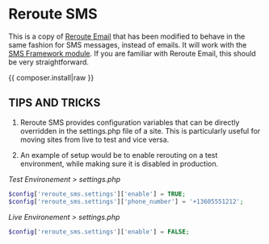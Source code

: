 <!--
id: readme
tags: ''
-->

# Reroute SMS

This is a copy of [Reroute Email](https://www.drupal.org/project/reroute_email) that has been modified to behave in the same fashion for SMS messages, instead of emails. It will work with the [SMS Framework module](https://www.drupal.org/project/smsframework). If you are familiar with Reroute Email, this should be very straightforward.

{{ composer.install|raw }}

## TIPS AND TRICKS

1. Reroute SMS provides configuration variables that can be directly overridden in the settings.php file of a site. This is particularly useful for moving sites from live to test and vice versa.

2. An example of setup would be to enable rerouting on a test environment, while making sure it is disabled in production.

_Test Environement > settings.php_

```php
$config['reroute_sms.settings']['enable'] = TRUE;
$config['reroute_sms.settings']['phone_number'] = '+13605551212';
```

_Live Environement > settings.php_

```php
$config['reroute_sms.settings']['enable'] = FALSE;
```
